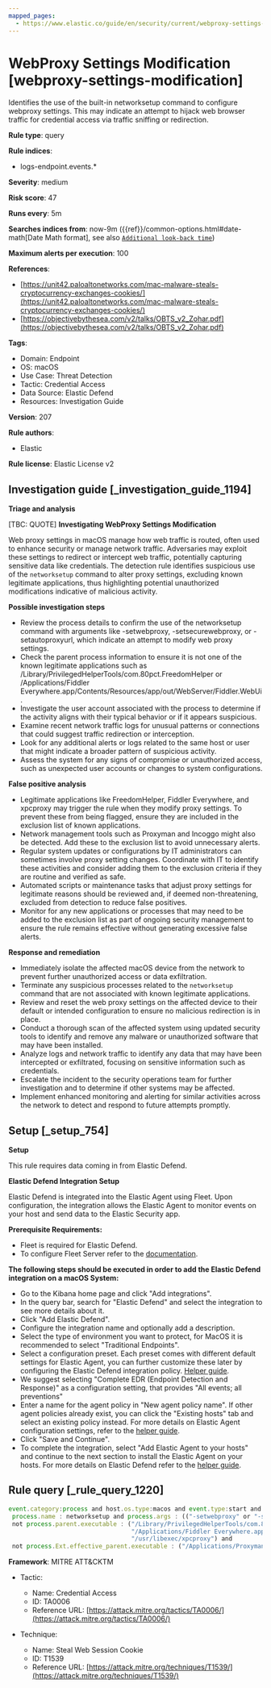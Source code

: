 ```yaml
---
mapped_pages:
  - https://www.elastic.co/guide/en/security/current/webproxy-settings-modification.html
---
```


# WebProxy Settings Modification [webproxy-settings-modification]

Identifies the use of the built-in networksetup command to configure webproxy settings. This may indicate an attempt to hijack web browser traffic for credential access via traffic sniffing or redirection.

**Rule type**: query

**Rule indices**:

* logs-endpoint.events.*

**Severity**: medium

**Risk score**: 47

**Runs every**: 5m

**Searches indices from**: now-9m ({{ref}}/common-options.html#date-math[Date Math format], see also [`Additional look-back time`](docs-content://solutions/security/detect-and-alert/create-detection-rule.md#rule-schedule))

**Maximum alerts per execution**: 100

**References**:

* [https://unit42.paloaltonetworks.com/mac-malware-steals-cryptocurrency-exchanges-cookies/](https://unit42.paloaltonetworks.com/mac-malware-steals-cryptocurrency-exchanges-cookies/)
* [https://objectivebythesea.com/v2/talks/OBTS_v2_Zohar.pdf](https://objectivebythesea.com/v2/talks/OBTS_v2_Zohar.pdf)

**Tags**:

* Domain: Endpoint
* OS: macOS
* Use Case: Threat Detection
* Tactic: Credential Access
* Data Source: Elastic Defend
* Resources: Investigation Guide

**Version**: 207

**Rule authors**:

* Elastic

**Rule license**: Elastic License v2

## Investigation guide [_investigation_guide_1194]

**Triage and analysis**

[TBC: QUOTE]
**Investigating WebProxy Settings Modification**

Web proxy settings in macOS manage how web traffic is routed, often used to enhance security or manage network traffic. Adversaries may exploit these settings to redirect or intercept web traffic, potentially capturing sensitive data like credentials. The detection rule identifies suspicious use of the `networksetup` command to alter proxy settings, excluding known legitimate applications, thus highlighting potential unauthorized modifications indicative of malicious activity.

**Possible investigation steps**

* Review the process details to confirm the use of the networksetup command with arguments like -setwebproxy, -setsecurewebproxy, or -setautoproxyurl, which indicate an attempt to modify web proxy settings.
* Check the parent process information to ensure it is not one of the known legitimate applications such as /Library/PrivilegedHelperTools/com.80pct.FreedomHelper or /Applications/Fiddler Everywhere.app/Contents/Resources/app/out/WebServer/Fiddler.WebUi.
* Investigate the user account associated with the process to determine if the activity aligns with their typical behavior or if it appears suspicious.
* Examine recent network traffic logs for unusual patterns or connections that could suggest traffic redirection or interception.
* Look for any additional alerts or logs related to the same host or user that might indicate a broader pattern of suspicious activity.
* Assess the system for any signs of compromise or unauthorized access, such as unexpected user accounts or changes to system configurations.

**False positive analysis**

* Legitimate applications like FreedomHelper, Fiddler Everywhere, and xpcproxy may trigger the rule when they modify proxy settings. To prevent these from being flagged, ensure they are included in the exclusion list of known applications.
* Network management tools such as Proxyman and Incoggo might also be detected. Add these to the exclusion list to avoid unnecessary alerts.
* Regular system updates or configurations by IT administrators can sometimes involve proxy setting changes. Coordinate with IT to identify these activities and consider adding them to the exclusion criteria if they are routine and verified as safe.
* Automated scripts or maintenance tasks that adjust proxy settings for legitimate reasons should be reviewed and, if deemed non-threatening, excluded from detection to reduce false positives.
* Monitor for any new applications or processes that may need to be added to the exclusion list as part of ongoing security management to ensure the rule remains effective without generating excessive false alerts.

**Response and remediation**

* Immediately isolate the affected macOS device from the network to prevent further unauthorized access or data exfiltration.
* Terminate any suspicious processes related to the `networksetup` command that are not associated with known legitimate applications.
* Review and reset the web proxy settings on the affected device to their default or intended configuration to ensure no malicious redirection is in place.
* Conduct a thorough scan of the affected system using updated security tools to identify and remove any malware or unauthorized software that may have been installed.
* Analyze logs and network traffic to identify any data that may have been intercepted or exfiltrated, focusing on sensitive information such as credentials.
* Escalate the incident to the security operations team for further investigation and to determine if other systems may be affected.
* Implement enhanced monitoring and alerting for similar activities across the network to detect and respond to future attempts promptly.


## Setup [_setup_754]

**Setup**

This rule requires data coming in from Elastic Defend.

**Elastic Defend Integration Setup**

Elastic Defend is integrated into the Elastic Agent using Fleet. Upon configuration, the integration allows the Elastic Agent to monitor events on your host and send data to the Elastic Security app.

**Prerequisite Requirements:**

* Fleet is required for Elastic Defend.
* To configure Fleet Server refer to the [documentation](docs-content://reference/ingestion-tools/fleet/fleet-server.md).

**The following steps should be executed in order to add the Elastic Defend integration on a macOS System:**

* Go to the Kibana home page and click "Add integrations".
* In the query bar, search for "Elastic Defend" and select the integration to see more details about it.
* Click "Add Elastic Defend".
* Configure the integration name and optionally add a description.
* Select the type of environment you want to protect, for MacOS it is recommended to select "Traditional Endpoints".
* Select a configuration preset. Each preset comes with different default settings for Elastic Agent, you can further customize these later by configuring the Elastic Defend integration policy. [Helper guide](docs-content://solutions/security/configure-elastic-defend/configure-an-integration-policy-for-elastic-defend.md).
* We suggest selecting "Complete EDR (Endpoint Detection and Response)" as a configuration setting, that provides "All events; all preventions"
* Enter a name for the agent policy in "New agent policy name". If other agent policies already exist, you can click the "Existing hosts" tab and select an existing policy instead. For more details on Elastic Agent configuration settings, refer to the [helper guide](docs-content://reference/ingestion-tools/fleet/agent-policy.md).
* Click "Save and Continue".
* To complete the integration, select "Add Elastic Agent to your hosts" and continue to the next section to install the Elastic Agent on your hosts. For more details on Elastic Defend refer to the [helper guide](docs-content://solutions/security/configure-elastic-defend/install-elastic-defend.md).


## Rule query [_rule_query_1220]

```js
event.category:process and host.os.type:macos and event.type:start and
 process.name : networksetup and process.args : (("-setwebproxy" or "-setsecurewebproxy" or "-setautoproxyurl") and not (Bluetooth or off)) and
 not process.parent.executable : ("/Library/PrivilegedHelperTools/com.80pct.FreedomHelper" or
                                  "/Applications/Fiddler Everywhere.app/Contents/Resources/app/out/WebServer/Fiddler.WebUi" or
                                  "/usr/libexec/xpcproxy") and
 not process.Ext.effective_parent.executable : ("/Applications/Proxyman.app/Contents/MacOS/Proxyman" or "/Applications/Incoggo.app/Contents/MacOS/Incoggo.app")
```

**Framework**: MITRE ATT&CKTM

* Tactic:

    * Name: Credential Access
    * ID: TA0006
    * Reference URL: [https://attack.mitre.org/tactics/TA0006/](https://attack.mitre.org/tactics/TA0006/)

* Technique:

    * Name: Steal Web Session Cookie
    * ID: T1539
    * Reference URL: [https://attack.mitre.org/techniques/T1539/](https://attack.mitre.org/techniques/T1539/)



